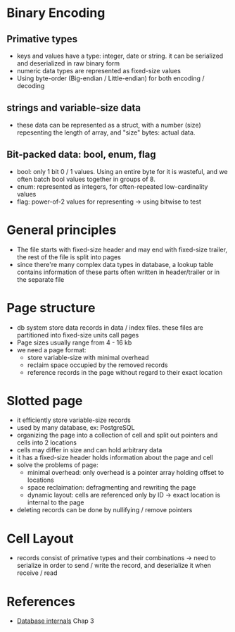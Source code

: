 # Binary Encoding

## Primative types

- keys and values have a type: integer, date or string. it can be serialized and deserialized in raw binary form
- numeric data types are represented as fixed-size values
- Using byte-order (Big-endian / Little-endian) for both encoding / decoding

## strings and variable-size data
- these data can be represented as a struct, with a number (size) repesenting the length of array, and "size" bytes: actual data.

## Bit-packed data: bool, enum, flag
- bool: only 1 bit 0 / 1 values. Using an entire byte for it is wasteful, and we often batch bool values together in groups of 8.
- enum: represented as integers, for often-repeated low-cardinality values
- flag: power-of-2 values for representing -> using bitwise to test


# General principles
- The file starts with fixed-size header and may end with fixed-size trailer, the rest of the file is split into pages
- since there're many complex data types in database, a lookup table contains information of these parts often written in header/trailer or in the separate file

# Page structure
- db system store data records in data / index files. these files are partitioned into fixed-size units call pages
- Page sizes usually range from 4 - 16 kb
- we need a page format:
  - store variable-size with minimal overhead
  - reclaim space occupied by the removed records
  - reference records in the page without regard to their exact location

# Slotted page
- it efficiently store variable-size records
- used by many database, ex: PostgreSQL
- organizing the page into a collection of cell and split out pointers and cells into 2 locations
- cells may differ in size and can hold arbitrary data
- it has a fixed-size header holds information about the page and cell
- solve the problems of page:
  - minimal overhead: only overhead is a pointer array holding offset to locations
  - space reclaimation: defragmenting and rewriting the page
  - dynamic layout: cells are referenced only by ID -> exact location is internal to the page
- deleting records can be done by nullifying / remove pointers 


# Cell Layout


- records consist of primative types and their combinations -> need to serialize in order to send / write the record, and deserialize it when receive / read


# References

- [Database internals](https://www.databass.dev/) Chap 3